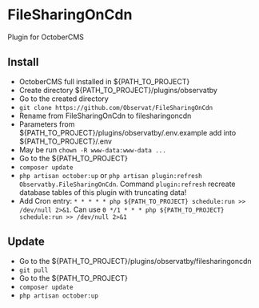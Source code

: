 # FileSharingOnCdn

Plugin for OctoberCMS

## Install

* OctoberCMS full installed in ${PATH_TO_PROJECT}
* Create directory ${PATH_TO_PROJECT}/plugins/observatby
* Go to the created directory
* `git clone https://github.com/Observat/FileSharingOnCdn`
* Rename from FileSharingOnCdn to filesharingoncdn
* Parameters from ${PATH_TO_PROJECT}/plugins/observatby/.env.example add into ${PATH_TO_PROJECT}/.env
* May be run `chown -R www-data:www-data ...`
* Go to the ${PATH_TO_PROJECT}
* `composer update`
* `php artisan october:up` or `php artisan plugin:refresh Observatby.FileSharingOnCdn`.
 Command `plugin:refresh` recreate database tables of this plugin with truncating data!
* Add Cron entry: `* * * * * php ${PATH_TO_PROJECT} schedule:run >> /dev/null 2>&1`.
  Can use `0 */1 * * * php ${PATH_TO_PROJECT} schedule:run >> /dev/null 2>&1`

## Update

* Go to the ${PATH_TO_PROJECT}/plugins/observatby/filesharingoncdn
* `git pull`
* Go to the ${PATH_TO_PROJECT}
* `composer update`
* `php artisan october:up`
